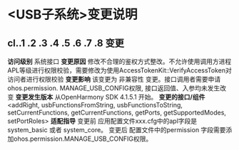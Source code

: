 # <USB子系统>变更说明

## cl.<USB>.1 <addRight> .2 <usbFunctionsFromString> .3 <usbFunctionsToString> .4 <setCurrentFunctions> .5 <getCurrentFunctions> .6 <getPorts> .7 <getSupportedModes> .8 <setPortRoles> 变更

**访问级别**
系统接口
**变更原因**
修改不合理的鉴权方式整改。不允许使用调用方进程APL等级进行权限校验，需要修改为使用AccessTokenKit::VerifyAccessToken对访问者进行权限校验
**变更影响**
该变更为 非兼容性 变更。接口调用者需要申请ohos.permission. MANAGE_USB_CONFIG权限, 接口返回值、入参均未发生改变
**变更发生版本**
从OpenHarmony SDK 4.1.5.1 开始。
**变更的接口/组件**
<addRight, usbFunctionsFromString, usbFunctionsToString, setCurrentFunctions, getCurrentFunctions, getPorts, getSupportedModes, setPortRoles>
**适配指导**
变更前
应用配置文件xxx.cfg中的apl字段是system_basic 或者 system_core。
变更后
配置文件中的permission 字段需要添加ohos.permission.MANAGE_USB_CONFIG权限。
